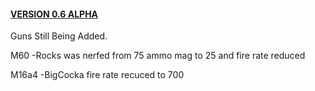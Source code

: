 <!DOCTYPE html>
<html>
<body>


  
<a href="https://www.roblox.com/games/9041920724/TEST-PLACE"><h4>VERSION 0.6 ALPHA</a></h4>
 
<p>Guns Still Being Added.</p>
<p>M60 -Rocks was nerfed from 75 ammo mag to 25 and fire rate reduced</p>
  <p>M16a4 -BigCocka fire rate recuced to 700</p>
  
</body>
</html>


